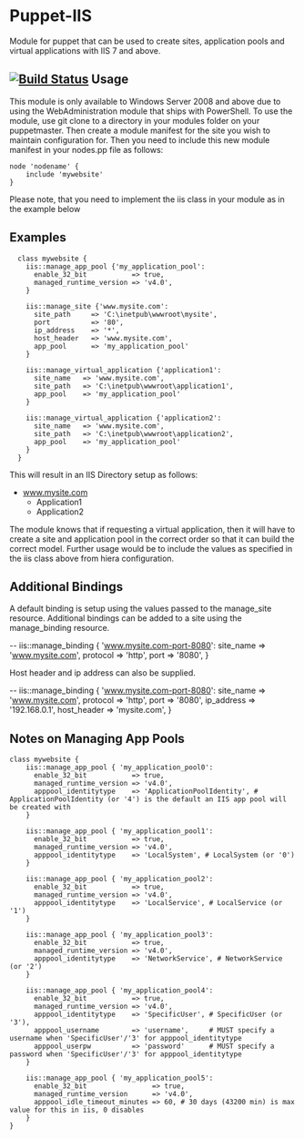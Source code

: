 Puppet-IIS
============================

Module for puppet that can be used to create sites, application pools and virtual applications with IIS 7 and above.

[![Build Status](https://travis-ci.org/voxpupuli/puppet-iis.svg?branch=master)](https://travis-ci.org/voxpupuli/puppet-iis)
Usage
--
This module is only available to Windows Server 2008 and above due to using the WebAdministration module that ships with PowerShell. To use the module, use git clone to a directory in your modules folder on your puppetmaster. Then create a module manifest for the site you wish to maintain configuration for. Then you need to include this new module manifest in your nodes.pp file as follows:

    node 'nodename' {
        include 'mywebsite'
    }

Please note, that you need to implement the iis class in your module as in the example below

Examples
--
      class mywebsite {
        iis::manage_app_pool {'my_application_pool':
          enable_32_bit           => true,
          managed_runtime_version => 'v4.0',
        }

        iis::manage_site {'www.mysite.com':
          site_path     => 'C:\inetpub\wwwroot\mysite',
          port          => '80',
          ip_address    => '*',
          host_header   => 'www.mysite.com',
          app_pool      => 'my_application_pool'
        }

        iis::manage_virtual_application {'application1':
          site_name   => 'www.mysite.com',
          site_path   => 'C:\inetpub\wwwroot\application1',
          app_pool    => 'my_application_pool'
        }

        iis::manage_virtual_application {'application2':
          site_name   => 'www.mysite.com',
          site_path   => 'C:\inetpub\wwwroot\application2',
          app_pool    => 'my_application_pool'
        }
      }

This will result in an IIS Directory setup as follows:

* www.mysite.com
  * Application1
  * Application2

The module knows that if requesting a virtual application, then it will have to create a site and application pool in the correct order so that it can build the correct model. Further usage would be to include the values as specified in the iis class above from hiera configuration.

Additional Bindings
--
A default binding is setup using the values passed to the manage_site resource.
Additional bindings can be added to a site using the manage_binding resource.

--
    iis::manage_binding { 'www.mysite.com-port-8080':
      site_name => 'www.mysite.com',
      protocol  => 'http',
      port      => '8080',
    }

Host header and ip address can also be supplied.

--
    iis::manage_binding { 'www.mysite.com-port-8080':
      site_name   => 'www.mysite.com',
      protocol    => 'http',
      port        => '8080',
      ip_address  => '192.168.0.1',
      host_header => 'mysite.com',
    }

Notes on Managing App Pools
--

    class mywebsite {
        iis::manage_app_pool { 'my_application_pool0':
          enable_32_bit           => true,
          managed_runtime_version => 'v4.0',
          apppool_identitytype    => 'ApplicationPoolIdentity', # ApplicationPoolIdentity (or '4') is the default an IIS app pool will be created with
        }

        iis::manage_app_pool { 'my_application_pool1':
          enable_32_bit           => true,
          managed_runtime_version => 'v4.0',
          apppool_identitytype    => 'LocalSystem', # LocalSystem (or '0')
        }

        iis::manage_app_pool { 'my_application_pool2':
          enable_32_bit           => true,
          managed_runtime_version => 'v4.0',
          apppool_identitytype    => 'LocalService', # LocalService (or '1')
        }

        iis::manage_app_pool { 'my_application_pool3':
          enable_32_bit           => true,
          managed_runtime_version => 'v4.0',
          apppool_identitytype    => 'NetworkService', # NetworkService (or '2')
        }

        iis::manage_app_pool { 'my_application_pool4':
          enable_32_bit           => true,
          managed_runtime_version => 'v4.0',
          apppool_identitytype    => 'SpecificUser', # SpecificUser (or '3'),
          apppool_username        => 'username',     # MUST specify a username when 'SpecificUser'/'3' for apppool_identitytype
          apppool_userpw          => 'password'      # MUST specify a password when 'SpecificUser'/'3' for apppool_identitytype
        }

        iis::manage_app_pool { 'my_application_pool5':
          enable_32_bit                => true,
          managed_runtime_version      => 'v4.0',
          apppool_idle_timeout_minutes => 60, # 30 days (43200 min) is max value for this in iis, 0 disables
        }
    }
